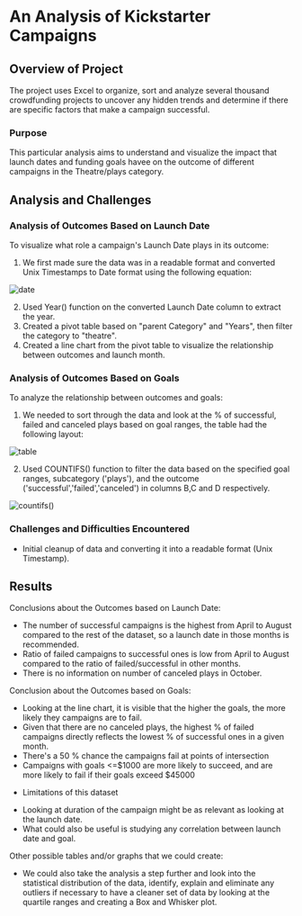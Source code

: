 # An Analysis of Kickstarter Campaigns

## Overview of Project

The project uses Excel to organize, sort and analyze several thousand crowdfunding projects to uncover any hidden trends and determine if there are specific factors that make a campaign successful.

### Purpose

This particular analysis aims to understand and visualize the impact that launch dates and funding goals havee on the outcome of different campaigns in the Theatre/plays category.

## Analysis and Challenges

### Analysis of Outcomes Based on Launch Date
To visualize what role a campaign's Launch Date plays in its outcome:
1. We first made sure the data was in a readable format and converted Unix Timestamps to Date format using the following equation: 

![date](https://user-images.githubusercontent.com/79415699/108647945-e49f8a80-7487-11eb-8ff4-e82e4f00e7be.JPG)

2. Used Year() function on the converted Launch Date column to extract the year. 
3. Created a pivot table based on "parent Category" and "Years", then filter the category to "theatre".
5. Created a line chart from the pivot table to visualize the relationship between outcomes and launch month. 


### Analysis of Outcomes Based on Goals
To analyze the relationship between outcomes and goals:
1. We needed to sort through the data and look at the % of successful, failed and canceled plays based on goal ranges, the table had the following layout:

![table](https://user-images.githubusercontent.com/79415699/108647933-de111300-7487-11eb-8795-1b11a6d0d2e9.JPG)

2. Used COUNTIFS() function to filter the data based on the specified goal ranges, subcategory ('plays'), and the outcome ('successful','failed','canceled') in columns B,C and D respectively. 

![countifs()](https://user-images.githubusercontent.com/79415699/108647954-e9fcd500-7487-11eb-88ef-7a67e5ddf090.JPG)


### Challenges and Difficulties Encountered
* Initial cleanup of data and converting it into a readable format (Unix Timestamp).


## Results

Conclusions about the Outcomes based on Launch Date:
* The number of successful campaigns is the highest from April to August compared to the rest of the dataset, so a launch date in those months is recommended. 
* Ratio of failed campaigns to successful ones is low from April to August compared to the ratio of failed/successful in other months. 
* There is no information on number of canceled plays in October. 

Conclusion about the Outcomes based on Goals:
* Looking at the line chart, it is visible that the higher the goals, the more likely they campaigns are to fail. 
* Given that there are no canceled plays, the highest  % of failed campaigns directly reflects the lowest % of successful ones in a given month. 
* There's a 50 % chance the campaigns fail at points of intersection
* Campaigns with goals <=$1000 are more likely to succeed, and are more likely to fail if their goals exceed $45000

- Limitations of this dataset
* Looking at duration of the campaign might be as relevant as looking at the launch date. 
* What could also be useful is studying any correlation between launch date and goal. 

Other possible tables and/or graphs that we could create:
* We could also take the analysis a step further and look into the statistical distribution of the data, identify, explain and eliminate any outliers if necessary to have a cleaner set of data by looking at the quartile ranges and creating a Box and Whisker plot.
